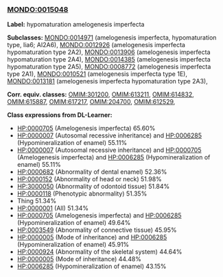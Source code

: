 
### [MONDO:0015048](http://purl.obolibrary.org/obo/MONDO_0015048)
**Label:** hypomaturation amelogenesis imperfecta

**Subclasses:** [MONDO:0014971](http://purl.obolibrary.org/obo/MONDO_0014971) (amelogenesis imperfecta, hypomaturation type, Iia6; AI2A6), [MONDO:0012926](http://purl.obolibrary.org/obo/MONDO_0012926) (amelogenesis imperfecta hypomaturation type 2A2), [MONDO:0013906](http://purl.obolibrary.org/obo/MONDO_0013906) (amelogenesis imperfecta hypomaturation type 2A4), [MONDO:0014385](http://purl.obolibrary.org/obo/MONDO_0014385) (amelogenesis imperfecta hypomaturation type 2A5), [MONDO:0008772](http://purl.obolibrary.org/obo/MONDO_0008772) (amelogenesis imperfecta type 2A1), [MONDO:0010521](http://purl.obolibrary.org/obo/MONDO_0010521) (amelogenesis imperfecta type 1E), [MONDO:0013181](http://purl.obolibrary.org/obo/MONDO_0013181) (amelogenesis imperfecta hypomaturation type 2A3), 

**Corr. equiv. classes:** [OMIM:301200](http://purl.obolibrary.org/obo/OMIM_301200), [OMIM:613211](http://purl.obolibrary.org/obo/OMIM_613211), [OMIM:614832](http://purl.obolibrary.org/obo/OMIM_614832), [OMIM:615887](http://purl.obolibrary.org/obo/OMIM_615887), [OMIM:617217](http://purl.obolibrary.org/obo/OMIM_617217), [OMIM:204700](http://purl.obolibrary.org/obo/OMIM_204700), [OMIM:612529](http://purl.obolibrary.org/obo/OMIM_612529), 

**Class expressions from DL-Learner:**

- [HP:0000705](http://purl.obolibrary.org/obo/HP_0000705) (Amelogenesis imperfecta) 65.60%
- [HP:0000007](http://purl.obolibrary.org/obo/HP_0000007) (Autosomal recessive inheritance) and [HP:0006285](http://purl.obolibrary.org/obo/HP_0006285) (Hypomineralization of enamel) 55.11%
- [HP:0000007](http://purl.obolibrary.org/obo/HP_0000007) (Autosomal recessive inheritance) and [HP:0000705](http://purl.obolibrary.org/obo/HP_0000705) (Amelogenesis imperfecta) and [HP:0006285](http://purl.obolibrary.org/obo/HP_0006285) (Hypomineralization of enamel) 55.11%
- [HP:0000682](http://purl.obolibrary.org/obo/HP_0000682) (Abnormality of dental enamel) 52.36%
- [HP:0000152](http://purl.obolibrary.org/obo/HP_0000152) (Abnormality of head or neck) 51.98%
- [HP:3000050](http://purl.obolibrary.org/obo/HP_3000050) (Abnormality of odontoid tissue) 51.84%
- [HP:0000118](http://purl.obolibrary.org/obo/HP_0000118) (Phenotypic abnormality) 51.35%
- Thing 51.34%
- [HP:0000001](http://purl.obolibrary.org/obo/HP_0000001) (All) 51.34%
- [HP:0000705](http://purl.obolibrary.org/obo/HP_0000705) (Amelogenesis imperfecta) and [HP:0006285](http://purl.obolibrary.org/obo/HP_0006285) (Hypomineralization of enamel) 49.64%
- [HP:0003549](http://purl.obolibrary.org/obo/HP_0003549) (Abnormality of connective tissue) 45.95%
- [HP:0000005](http://purl.obolibrary.org/obo/HP_0000005) (Mode of inheritance) and [HP:0006285](http://purl.obolibrary.org/obo/HP_0006285) (Hypomineralization of enamel) 45.91%
- [HP:0000924](http://purl.obolibrary.org/obo/HP_0000924) (Abnormality of the skeletal system) 44.64%
- [HP:0000005](http://purl.obolibrary.org/obo/HP_0000005) (Mode of inheritance) 44.48%
- [HP:0006285](http://purl.obolibrary.org/obo/HP_0006285) (Hypomineralization of enamel) 43.15%


